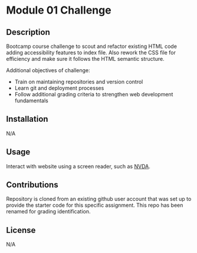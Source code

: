 # Module 01 Challenge

## Description

Bootcamp course challenge to scout and refactor existing HTML code adding accessibility features to index file. Also rework the CSS file for efficiency and make sure it follows the HTML semantic structure.

Additional objectives of challenge: 

- Train on maintaining repositories and version control 
- Learn git and deployment processes
- Follow additional grading criteria to strengthen web development fundamentals

## Installation

N/A

## Usage

Interact with website using a screen reader, such as [NVDA](https://www.nvaccess.org/download/).

## Contributions

Repository is cloned from an existing github user account that was set up to provide the starter code for this specific assignment. This repo has been renamed for grading identification.

## License

N/A
